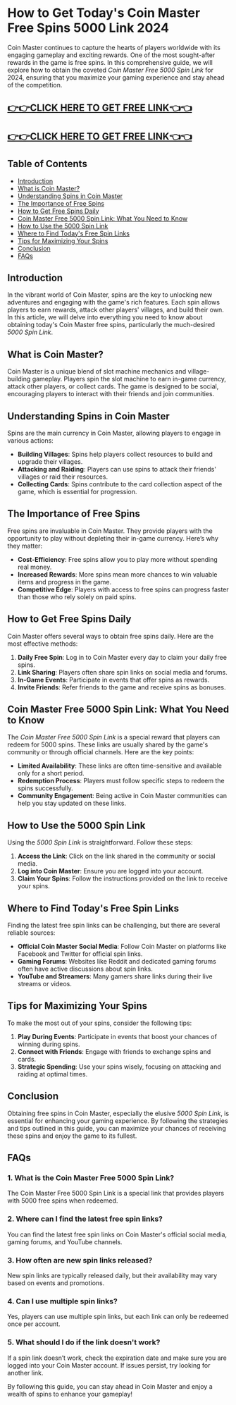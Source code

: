 # How to Get Today's Coin Master Free Spins 5000 Link 2024

Coin Master continues to capture the hearts of players worldwide with its engaging gameplay and exciting rewards. One of the most sought-after rewards in the game is free spins. In this comprehensive guide, we will explore how to obtain the coveted *Coin Master Free 5000 Spin Link* for 2024, ensuring that you maximize your gaming experience and stay ahead of the competition.

[👉👉CLICK HERE TO GET FREE LINK👈👈](https://todaylink.site/CoinsLink/)
--
[👉👉CLICK HERE TO GET FREE LINK👈👈](https://todaylink.site/CoinsLink/)
--

## Table of Contents

- [Introduction](#introduction)
- [What is Coin Master?](#what-is-coin-master)
- [Understanding Spins in Coin Master](#understanding-spins-in-coin-master)
- [The Importance of Free Spins](#the-importance-of-free-spins)
- [How to Get Free Spins Daily](#how-to-get-free-spins-daily)
- [Coin Master Free 5000 Spin Link: What You Need to Know](#coin-master-free-5000-spin-link-what-you-need-to-know)
- [How to Use the 5000 Spin Link](#how-to-use-the-5000-spin-link)
- [Where to Find Today's Free Spin Links](#where-to-find-todays-free-spin-links)
- [Tips for Maximizing Your Spins](#tips-for-maximizing-your-spins)
- [Conclusion](#conclusion)
- [FAQs](#faqs)

## Introduction

In the vibrant world of Coin Master, spins are the key to unlocking new adventures and engaging with the game's rich features. Each spin allows players to earn rewards, attack other players' villages, and build their own. In this article, we will delve into everything you need to know about obtaining today's Coin Master free spins, particularly the much-desired *5000 Spin Link*.

## What is Coin Master?

Coin Master is a unique blend of slot machine mechanics and village-building gameplay. Players spin the slot machine to earn in-game currency, attack other players, or collect cards. The game is designed to be social, encouraging players to interact with their friends and join communities.

## Understanding Spins in Coin Master

Spins are the main currency in Coin Master, allowing players to engage in various actions:

- **Building Villages**: Spins help players collect resources to build and upgrade their villages.
- **Attacking and Raiding**: Players can use spins to attack their friends' villages or raid their resources.
- **Collecting Cards**: Spins contribute to the card collection aspect of the game, which is essential for progression.

## The Importance of Free Spins

Free spins are invaluable in Coin Master. They provide players with the opportunity to play without depleting their in-game currency. Here’s why they matter:

- **Cost-Efficiency**: Free spins allow you to play more without spending real money.
- **Increased Rewards**: More spins mean more chances to win valuable items and progress in the game.
- **Competitive Edge**: Players with access to free spins can progress faster than those who rely solely on paid spins.

## How to Get Free Spins Daily

Coin Master offers several ways to obtain free spins daily. Here are the most effective methods:

1. **Daily Free Spin**: Log in to Coin Master every day to claim your daily free spins.
2. **Link Sharing**: Players often share spin links on social media and forums.
3. **In-Game Events**: Participate in events that offer spins as rewards.
4. **Invite Friends**: Refer friends to the game and receive spins as bonuses.

## Coin Master Free 5000 Spin Link: What You Need to Know

The *Coin Master Free 5000 Spin Link* is a special reward that players can redeem for 5000 spins. These links are usually shared by the game's community or through official channels. Here are the key points:

- **Limited Availability**: These links are often time-sensitive and available only for a short period.
- **Redemption Process**: Players must follow specific steps to redeem the spins successfully.
- **Community Engagement**: Being active in Coin Master communities can help you stay updated on these links.

## How to Use the 5000 Spin Link

Using the *5000 Spin Link* is straightforward. Follow these steps:

1. **Access the Link**: Click on the link shared in the community or social media.
2. **Log into Coin Master**: Ensure you are logged into your account.
3. **Claim Your Spins**: Follow the instructions provided on the link to receive your spins.

## Where to Find Today's Free Spin Links

Finding the latest free spin links can be challenging, but there are several reliable sources:

- **Official Coin Master Social Media**: Follow Coin Master on platforms like Facebook and Twitter for official spin links.
- **Gaming Forums**: Websites like Reddit and dedicated gaming forums often have active discussions about spin links.
- **YouTube and Streamers**: Many gamers share links during their live streams or videos.

## Tips for Maximizing Your Spins

To make the most out of your spins, consider the following tips:

1. **Play During Events**: Participate in events that boost your chances of winning during spins.
2. **Connect with Friends**: Engage with friends to exchange spins and cards.
3. **Strategic Spending**: Use your spins wisely, focusing on attacking and raiding at optimal times.

## Conclusion

Obtaining free spins in Coin Master, especially the elusive *5000 Spin Link*, is essential for enhancing your gaming experience. By following the strategies and tips outlined in this guide, you can maximize your chances of receiving these spins and enjoy the game to its fullest.

## FAQs

### 1. What is the Coin Master Free 5000 Spin Link?

The Coin Master Free 5000 Spin Link is a special link that provides players with 5000 free spins when redeemed.

### 2. Where can I find the latest free spin links?

You can find the latest free spin links on Coin Master's official social media, gaming forums, and YouTube channels.

### 3. How often are new spin links released?

New spin links are typically released daily, but their availability may vary based on events and promotions.

### 4. Can I use multiple spin links?

Yes, players can use multiple spin links, but each link can only be redeemed once per account.

### 5. What should I do if the link doesn't work?

If a spin link doesn’t work, check the expiration date and make sure you are logged into your Coin Master account. If issues persist, try looking for another link.

By following this guide, you can stay ahead in Coin Master and enjoy a wealth of spins to enhance your gameplay!
